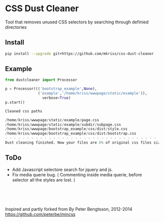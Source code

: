 CSS Dust Cleaner
================

Tool that removes unused CSS selectors by searching through definied directories


Install 
--------------
```sh
pip install --upgrade git+https://github.com/mkriss/css-dust-cleaner

```




Example
--------------
```python
from dustcleaner import Processor

p = Processor((('bootstrap_example',None),
			   ('example','/home/kriss/wwwpage/static/example')),
			     verbose=True)
p.start()

Cleaned css paths

/home/kriss/wwwpage/static/example/page.css
/home/kriss/wwwpage/static/example/subdir/subpage.css
/home/kriss/wwwpage/bootstrap_example/css/dist/style.css
/home/kriss/wwwpage/bootstrap_example/css/dist/bootstrap.css
- - - - - - - - - - - - - - - - - - - - - - - - - - - - - - - - - - - - - - - - 
Dust cleaning finished. Now your files are 6% of original css files size 


```


ToDo
--------------

* Add Javascript selectore search for jquery and js.
* Fix media querie bug. ( Commenting inside media querie, before selector all the styles are lost. )

<br />
<br />
<br />

Inspired and partly forked from By Peter Bengtsson, 2012-2014 
https://github.com/peterbe/mincss